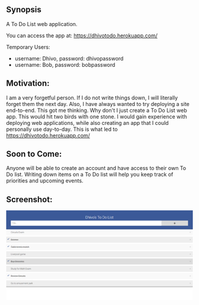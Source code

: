 ## Synopsis

A To Do List web application.

You can access the app at:
https://dhivotodo.herokuapp.com/

Temporary Users:
- username: Dhivo, password: dhivopassword
- username: Bob, password: bobpassword

## Motivation:
I am a very forgetful person. If I do not write things down, I will literally forget them the next day. 
Also, I have always wanted to try deploying a site end-to-end. This got me thinking. Why don't I just create a To Do List web app.
This would hit two birds with one stone. I would gain experience with deploying web applications, while also creating an app that I
could personally use day-to-day.
This is what led to https://dhivotodo.herokuapp.com/

## Soon to Come:
Anyone will be able to create an account and have access to their own To Do list. 
Writing down items on a To Do list will help you keep track of priorities and upcoming events. 

## Screenshot:
![Alt text](images/ToDoListApp.png?raw=true "Title")



